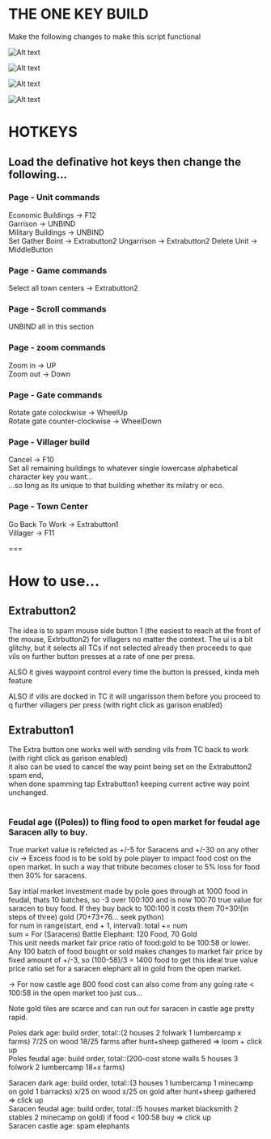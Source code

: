 # THE ONE KEY BUILD

Make the following changes to make this script functional

![Alt text](image.png)  
  
![Alt text](image-1.png)  
  
![Alt text](image-2.png)  
  
![Alt text](image-3.png)  
  
  
# HOTKEYS  
## Load the definative hot keys then change the following...  
  
### Page - Unit commands  
Economic Buildings -> F12  
Garrison -> UNBIND  
Military Buildings -> UNBIND  
Set Gather Boint -> Extrabutton2 
Ungarrison -> Extrabutton2 
Delete Unit -> MiddleButton
  
### Page - Game commands  
Select all town centers -> Extrabutton2  
  
### Page - Scroll commands  
UNBIND all in this section  
  
### Page - zoom commands  
Zoom in -> UP  
Zoom out -> Down  
  
### Page - Gate commands  
Rotate gate colockwise -> WheelUp  
Rotate gate counter-clockwise -> WheelDown  
  
### Page - Villager build  
Cancel -> F10  
Set all remaining buildings to whatever single lowercase alphabetical character key you want...  
...so long as its unique to that building whether its milatry or eco.  

### Page - Town Center  
Go Back To Work -> Extrabutton1  
Villager -> F11  

===

# How to use...
## Extrabutton2  
The idea is to spam mouse side button 1 (the easiest to reach at the front of the mouse, Extrbutton2) for villagers no matter the context.
The ui is a bit glitchy, but it selects all TCs if not selected already then proceeds to que vils on further button presses at a rate of one per press.  
  
ALSO it gives waypoint control every time the button is pressed, kinda meh feature    
  
ALSO if vills are docked in TC it will ungarisson them before you proceed to q further villagers per press (with right click as garison enabled)
  
## Extrabutton1  
The Extra button one works well with sending vils from TC back to work (with right click as garison enabled)  
it also can be used to cancel the way point being set on the Extrabutton2 spam end,  
when done spamming tap Extrabutton1 keeping current active way point unchanged.  

  #  
  #  
    
### Feudal age ((Poles)) to fling food to open market for feudal age Saracen ally to buy.  
True market value is refelcted as +/-5 for Saracens and +/-30 on any other civ -> Excess food is to be sold by pole player to impact food cost on the open market. In such a way that tribute becomes closer to 5% loss for food then 30% for saracens. 
    
Say intial market investment made by pole goes through at 1000 food in feudal, thats 10 batches, so -3 over 100:100 and is now 100:70 true value for saracen to buy food. If they buy back to 100:100 it costs them 70+30!(in steps of three) gold (70+73+76... seek python)  
for num in range(start, end + 1, interval):
    total += num   
sum = 
For (Saracens) Battle Elephant: 120 Food, 70 Gold  
This unit needs market fair price ratio of food:gold to be 100:58 or lower. Any 100 batch of food bought or sold makes changes to market fair price by fixed amount of +/-3, so (100-58)/3 = 1400 food to get this ideal true value price ratio set for a saracen elephant all in gold from the open market.      
  
-> For now castle age 800 food cost can also come from any going rate < 100:58 in the open market too just cus...    
  
Note gold tiles are scarce and can run out for saracen in castle age pretty rapid.  
  
Poles dark age: build order, total::(2 houses 2 folwark 1 lumbercamp x farms) 7/25 on wood 18/25 farms after hunt+sheep   gathered => loom + click up  
Poles feudal age: build order, total::(200-cost stone walls 5 houses 3 folwork 2 lumbercamp 18+x farms)     
  
Saracen dark age: build order, total::(3 houses 1 lumbercamp 1 minecamp on gold 1 barracks) x/25 on wood x/25 on gold after hunt+sheep gathered => click up  
Saracen feudal age: build order, total::(5 houses market blacksmith 2 stables 2 minecamp on gold) if food < 100:58 buy => click up   
Saracen castle age: spam elephants  


  

